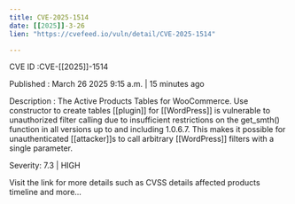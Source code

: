 ```yaml
---
title: CVE-2025-1514
date: [[2025]]-3-26
lien: "https://cvefeed.io/vuln/detail/CVE-2025-1514"

---
```


CVE ID :CVE-[[2025]]-1514

Published :  March 26
2025
9:15 a.m. | 15 minutes ago

Description : The Active Products Tables for WooCommerce. Use constructor to create tables [[plugin]] for  [[WordPress]] is vulnerable to unauthorized filter calling due to insufficient restrictions on the get_smth() function in all versions up to
and including
1.0.6.7. This makes it possible for unauthenticated [[attacker]]s to call arbitrary  [[WordPress]] filters with a single parameter.

Severity: 7.3 | HIGH

Visit the link for more details
such as CVSS details
affected products
timeline
and more...
